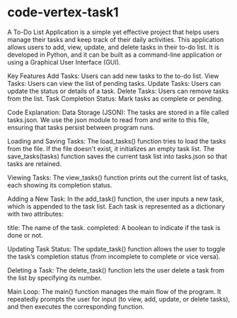 # code-vertex-task1
A To-Do List Application is a simple yet effective project that helps users manage their tasks and keep track of their daily activities. This application allows users to add, view, update, and delete tasks in their to-do list. It is developed in Python, and it can be built as a command-line application or using a Graphical User Interface (GUI).

Key Features
Add Tasks: Users can add new tasks to the to-do list.
View Tasks: Users can view the list of pending tasks.
Update Tasks: Users can update the status or details of a task.
Delete Tasks: Users can remove tasks from the list.
Task Completion Status: Mark tasks as complete or pending.

Code Explanation:
Data Storage (JSON):
The tasks are stored in a file called tasks.json. We use the json module to read from and write to this file, ensuring that tasks persist between program runs.

Loading and Saving Tasks:
The load_tasks() function tries to load the tasks from the file. If the file doesn't exist, it initializes an empty task list.
The save_tasks(tasks) function saves the current task list into tasks.json so that tasks are retained.

Viewing Tasks:
The view_tasks() function prints out the current list of tasks, each showing its completion status.

Adding a New Task:
In the add_task() function, the user inputs a new task, which is appended to the task list. Each task is represented as a dictionary with two attributes:

title: The name of the task.
completed: A boolean to indicate if the task is done or not.

Updating Task Status:
The update_task() function allows the user to toggle the task’s completion status (from incomplete to complete or vice versa).

Deleting a Task:
The delete_task() function lets the user delete a task from the list by specifying its number.

Main Loop:
The main() function manages the main flow of the program. It repeatedly prompts the user for input (to view, add, update, or delete tasks), and then executes the corresponding function.
